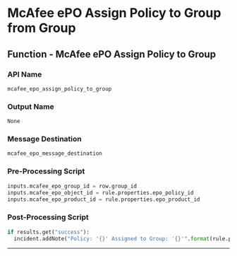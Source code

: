 <!--
    DO NOT MANUALLY EDIT THIS FILE
    THIS FILE IS AUTOMATICALLY GENERATED WITH resilient-sdk codegen
-->

# McAfee ePO Assign Policy to Group from Group

## Function - McAfee ePO Assign Policy to Group

### API Name
`mcafee_epo_assign_policy_to_group`

### Output Name
`None`

### Message Destination
`mcafee_epo_message_destination`

### Pre-Processing Script
```python
inputs.mcafee_epo_group_id = row.group_id
inputs.mcafee_epo_object_id = rule.properties.epo_policy_id
inputs.mcafee_epo_product_id = rule.properties.epo_product_id
```

### Post-Processing Script
```python
if results.get("success"):
  incident.addNote("Policy: '{}' Assigned to Group: '{}'".format(rule.properties.epo_policy_id, row.group_id))
```

---

